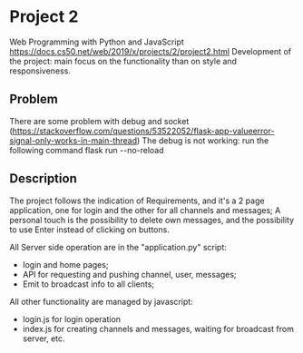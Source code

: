 # Project 2

Web Programming with Python and JavaScript
https://docs.cs50.net/web/2019/x/projects/2/project2.html
Development of the project: main focus on the functionality than on style and responsiveness.


## Problem
There are some problem with debug and socket (https://stackoverflow.com/questions/53522052/flask-app-valueerror-signal-only-works-in-main-thread)
The debug is not working: run the following command
flask run --no-reload


## Description
The project follows the indication of Requirements, and it's a 2 page application, one for login and the other for all channels and messages;
A personal touch is the possibility to delete own messages, and the possibility to use Enter instead of clicking on buttons.

All Server side operation are in the "application.py" script:
- login and home pages;
- API for requesting and pushing channel, user, messages;
- Emit to broadcast info to all clients;

All other functionality are managed by javascript:
- login.js for login operation
- index.js for creating channels and messages, waiting for broadcast from server, etc.
